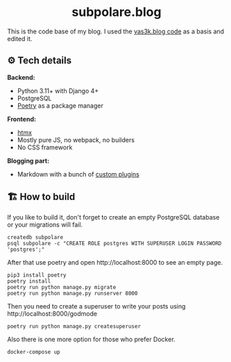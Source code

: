 <div align="center">
  <h1>subpolare.blog</h1> 
</div>

This is the code base of my blog. I used the [vas3k.blog code](https://github.com/vas3k/vas3k.blog/blob/main/vas3k_blog) as a basis and edited it. 

## ⚙️ Tech details

**Backend:**
- Python 3.11+ with Django 4+
- PostgreSQL
- [Poetry](https://python-poetry.org/) as a package manager

**Frontend:**
- [htmx](https://htmx.org/)
- Mostly pure JS, no webpack, no builders
- No CSS framework

**Blogging part:**
- Markdown with a bunch of [custom plugins](common/markdown/plugins)

## 🏗️ How to build

If you like to build it, don't forget to create an empty PostgreSQL database or your migrations will fail.

```
createdb subpolare
psql subpolare -c "CREATE ROLE postgres WITH SUPERUSER LOGIN PASSWORD 'postgres';"
```

After that use poetry and open http://localhost:8000 to see an empty page.

```
pip3 install poetry
poetry install
poetry run python manage.py migrate
poetry run python manage.py runserver 8000
```

Then you need to create a superuser to write your posts using http://localhost:8000/godmode 

```
poetry run python manage.py createsuperuser
```

Also there is one more option for those who prefer Docker. 

```
docker-compose up
```
